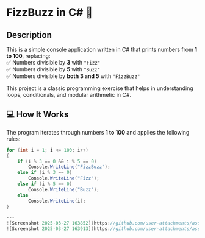 # FizzBuzz in C# 🎉

## Description  
This is a simple console application written in C# that prints numbers from **1 to 100**, replacing:  
✅ Numbers divisible by **3** with `"Fizz"`  
✅ Numbers divisible by **5** with `"Buzz"`  
✅ Numbers divisible by **both 3 and 5** with `"FizzBuzz"`  

This project is a classic programming exercise that helps in understanding loops, conditionals, and modular arithmetic in C#.  

## 💻 How It Works  
The program iterates through numbers **1 to 100** and applies the following rules:  

```csharp
for (int i = 1; i <= 100; i++)
{
    if (i % 3 == 0 && i % 5 == 0)
        Console.WriteLine("FizzBuzz");
    else if (i % 3 == 0)
        Console.WriteLine("Fizz");
    else if (i % 5 == 0)
        Console.WriteLine("Buzz");
    else
        Console.WriteLine(i);
}

---
![Screenshot 2025-03-27 163852](https://github.com/user-attachments/assets/6341b4cd-1a12-43d4-912b-d897ee362498)<hr />
![Screenshot 2025-03-27 163913](https://github.com/user-attachments/assets/9925da8f-8d49-4dec-99b4-e33643c56199)<hr />

